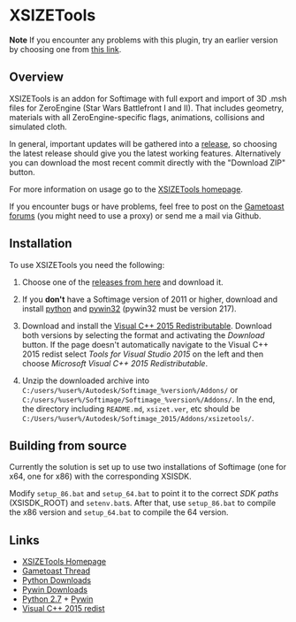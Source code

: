 # XSIZETools

**Note** If you encounter any problems with this plugin, try an earlier version by choosing one from
[this link][releases].

## Overview

XSIZETools is an addon for Softimage with full export and import of 3D .msh files for ZeroEngine (Star Wars Battlefront I and II). That includes geometry, materials with all ZeroEngine-specific flags, animations, collisions and simulated cloth.

In general, important updates will be gathered into a [release][releases], so choosing the latest release should give you the latest working features. Alternatively you can download the most recent commit directly with the "Download ZIP" button.

For more information on usage go to the [XSIZETools homepage][homepage].

If you encounter bugs or have problems, feel free to post on the [Gametoast forums][gametoast] (you might need to use a proxy) or send me a mail via Github.

## Installation

To use XSIZETools you need the following:

1. Choose one of the [releases from here][releases] and download it.

1. If you **don't** have a Softimage version of 2011 or higher,
   download and install [python][python27] and
   [pywin32][pywin27] (pywin32 must be version 217).

1. Download and install the [Visual C++ 2015 Redistributable](redist15).
   Download both versions by selecting the format and activating the _Download_ button.
   If the page doesn't automatically navigate to the Visual C++ 2015 redist select _Tools for Visual Studio 2015_ on the left and then choose _Microsoft Visual C++ 2015 Redistributable_.

1. Unzip the downloaded archive into
   `C:/users/%user%/Autodesk/Softimage_%version%/Addons/` or `C:/users/%user%/Softimage/Softimage_%version%/Addons/`.
   In the end, the directory including `README.md`, `xsizet.ver`, etc should be `C:/Users/%user%/Autodesk/Softimage_2015/Addons/xsizetools/`.

## Building from source

Currently the solution is set up to use two installations of Softimage (one for x64, one for x86) with the corresponding XSISDK.

Modify `setup_86.bat` and `setup_64.bat` to point it to the correct _SDK paths_ (XSISDK_ROOT) and `setenv.bat`s. After that, use `setup_86.bat` to compile the x86 version and `setup_64.bat` to compile the 64 version.

## Links

- [XSIZETools Homepage][homepage]
- [Gametoast Thread][gametoast]
- [Python Downloads][python]
- [Pywin Downloads][pywin]
- [Python 2.7][python27] + [Pywin][pywin27]
- [Visual C++ 2015 redist][redist15]

[homepage]: http://schlechtwetterfront.github.io/xsizetools/ "XSIZETools Homepage"
[gametoast]: http://gametoast.com/viewtopic.php?f=36&t=26664 "Gametoast Thread"
[releases]: https://github.com/Schlechtwetterfront/xsizetools/releases "Releases"
[python]: https://www.python.org/downloads/ "Python Download"
[python27]: https://www.python.org/ftp/python/2.7.18/python-2.7.18.msi "Python 2.7"
[pywin27]: https://sourceforge.net/projects/pywin32/files/pywin32/Build%20217/pywin32-217.win32-py2.7.exe/download "Pywin for 2.7"
[pywin]: https://github.com/mhammond/pywin32/releases "Pywin Download"
[redist15]: https://www.visualstudio.com/downloads/download-visual-studio-vs#d-visual-c "C++ 2015 redist"
[redist86]: http://www.microsoft.com/download/en/details.aspx?id=5555 "C++ 2010 redist Download"
[redist64]: http://www.microsoft.com/downloads/de-de/details.aspx?FamilyID=bd512d9e-43c8-4655-81bf-9350143d5867 "C++ 2010 redist Download"
